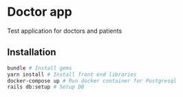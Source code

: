 # Doctor app

Test application for doctors and patients

## Installation

```bash
bundle # Install gems
yarn install # Install front end libraries
docker-compose up # Run docker container for Postgresql
rails db:setup # Setup DB
```
